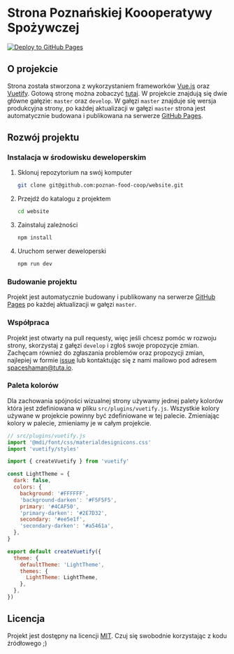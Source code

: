 # Strona Poznańskiej Koooperatywy Spożywczej

[![Deploy to GitHub Pages](https://github.com/poznan-food-coop/website/actions/workflows/build.yml/badge.svg)](https://github.com/poznan-food-coop/website/actions/workflows/build.yml)

## O projekcie

Strona została stworzona z wykorzystaniem frameworków [Vue.js](https://vuejs.org/) oraz [Vuetify](https://vuetifyjs.com/).
Gotową stronę można zobaczyć [tutaj](https://poznan-food-coop.github.io/website/).
W projekcie znajdują się dwie główne gałęzie: `master` oraz `develop`. W gałęzi `master` znajduje się wersja produkcyjna strony, po każdej aktualizacji w gałęzi `master` strona jest automatycznie budowana i publikowana na serwerze [GitHub Pages](https://pages.github.com/).

## Rozwój projektu

### Instalacja w środowisku deweloperskim

1. Sklonuj repozytorium na swój komputer

    ``` bash
    git clone git@github.com:poznan-food-coop/website.git
    ```

2. Przejdź do katalogu z projektem

    ``` bash
    cd website
    ```

3. Zainstaluj zależności

    ``` bash
    npm install
    ```

4. Uruchom serwer deweloperski

    ``` bash
    npm run dev
    ```

### Budowanie projektu

Projekt jest automatycznie budowany i publikowany na serwerze [GitHub Pages](https://pages.github.com/) po każdej aktualizacji w gałęzi `master`.

### Współpraca

Projekt jest otwarty na pull requesty, więc jeśli chcesz pomóc w rozwoju strony, skorzystaj z gałęzi `develop` i zgłoś swoje propozycje zmian.
Zachęcam również do zgłaszania problemów oraz propozycji zmian, najlepiej w formie [issue](https://github.com/poznan-food-coop/website/issues) lub kontaktując się z nami mailowo pod adresem [spaceshaman@tuta.io](mailto:spaceshaman@tuta.io).

### Paleta kolorów

Dla zachowania spójności wizualnej strony używamy jednej palety kolorów która jest zdefiniowana w pliku `src/plugins/vuetify.js`. Wszystkie kolory używane w projekcie powinny być zdefiniowane w tej palecie. Zmieniając kolory w palecie, zmieniamy je w całym projekcie.

```javascript
// src/plugins/vuetify.js
import '@mdi/font/css/materialdesignicons.css'
import 'vuetify/styles'

import { createVuetify } from 'vuetify'

const LightTheme = {
  dark: false,
  colors: {
    background: '#FFFFFF',
    'background-darken': '#F5F5F5',
    primary: '#4CAF50',
    'primary-darken': '#2E7D32',
    secondary: '#ee5e1f',
    'secondary-darken': '#a5461a',
  },
}

export default createVuetify({
  theme: {
    defaultTheme: 'LightTheme',
    themes: {
      LightTheme: LightTheme,
    },
  },
})

```

## Licencja

Projekt jest dostępny na licencji [MIT](LICENSE). Czuj się swobodnie korzystając z kodu źródłowego ;)
